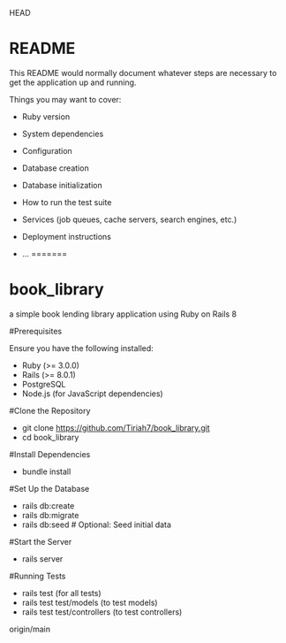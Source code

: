 HEAD
# README

This README would normally document whatever steps are necessary to get the
application up and running.

Things you may want to cover:

* Ruby version

* System dependencies

* Configuration

* Database creation

* Database initialization

* How to run the test suite

* Services (job queues, cache servers, search engines, etc.)

* Deployment instructions

* ...
=======
# book_library
a simple book lending library application using Ruby on Rails 8

#Prerequisites

Ensure you have the following installed:
  - Ruby (>= 3.0.0)
  - Rails (>= 8.0.1)
  - PostgreSQL 
  - Node.js (for JavaScript dependencies)

#Clone the Repository
  - git clone https://github.com/Tiriah7/book_library.git
  - cd book_library

#Install Dependencies
  - bundle install

#Set Up the Database
  - rails db:create
  - rails db:migrate
  - rails db:seed  # Optional: Seed initial data

#Start the Server
  - rails server

#Running Tests
  - rails test (for all tests)
  - rails test test/models (to test models)
  - rails test test/controllers (to test controllers)

origin/main
